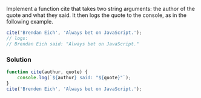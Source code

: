 Implement a function cite that takes two string arguments: the author of the quote and what they said. It then logs the quote to the console, as in the following example.

```JavaScript
cite('Brendan Eich', 'Always bet on JavaScript.');
// logs:
// Brendan Eich said: "Always bet on JavaScript."
```

### Solution
```JavaScript
function cite(authur, quote) {
    console.log(`${authur} said: "${quote}"`);
}
cite('Brenden Eich', 'Always bet on JavaScript.');
```
